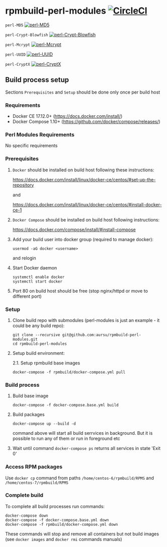 

# rpmbuild-perl-modules [![CircleCI](https://circleci.com/gh/aursu/rpmbuild-perl-modules.svg?style=svg)](https://circleci.com/gh/aursu/rpmbuild-perl-modules)

`perl-MD5` [ ![perl-MD5](https://api.bintray.com/packages/aursu/custom/perl-MD5/images/download.svg) ](https://bintray.com/aursu/custom/perl-MD5/_latestVersion)

`perl-Crypt-Blowfish` [ ![perl-Crypt-Blowfish](https://api.bintray.com/packages/aursu/custom/perl-Crypt-Blowfish/images/download.svg) ](https://bintray.com/aursu/custom/perl-Crypt-Blowfish/_latestVersion)

`perl-Mcrypt` [ ![perl-Mcrypt](https://api.bintray.com/packages/aursu/custom/perl-Mcrypt/images/download.svg) ](https://bintray.com/aursu/custom/perl-Mcrypt/_latestVersion)

`perl-UUID` [ ![perl-UUID](https://api.bintray.com/packages/aursu/custom/perl-UUID/images/download.svg) ](https://bintray.com/aursu/custom/perl-UUID/_latestVersion)

`perl-CryptX` [ ![perl-CryptX](https://api.bintray.com/packages/aursu/custom/perl-CryptX/images/download.svg) ](https://bintray.com/aursu/custom/perl-CryptX/_latestVersion)

## Build process setup

Sections `Prerequisites` and `Setup` should be done only once per build host

### Requirements

* Docker CE 17.12.0+ (https://docs.docker.com/install/)
* Docker Compose 1.10+ (https://github.com/docker/compose/releases/)

### Perl Modules Requirements

No specific requirements

### Prerequisites

1. `Docker` should be installed on build host following these instructions:

    https://docs.docker.com/install/linux/docker-ce/centos/#set-up-the-repository

    and

    https://docs.docker.com/install/linux/docker-ce/centos/#install-docker-ce-1

2. `Docker Compose` should be installed on build host following instructions:

    https://docs.docker.com/compose/install/#install-compose

3. Add your build user into docker group (required to manage docker):

    ```
    usermod -aG docker <username>
    ```

    and relogin

4. Start Docker daemon

    ```
    systemctl enable docker
    systemctl start docker
    ```

5. Port 80 on build host should be free (stop nginx/httpd or move to different
port)

### Setup

1. Clone build repo with submodules (perl-modules is just an example - it could be
any build repo):

    ```
    git clone --recursive git@github.com:aursu/rpmbuild-perl-modules.git
    cd rpmbuild-perl-modules
    ```

2. Setup build environment:

    2.1. Setup rpmbuild base images

    ```
    docker-compose -f rpmbuild/docker-compose.yml pull
    ```

### Build process


1. Build base image

    ```
    docker-compose -f docker-compose.base.yml build
    ```

2. Build packages

    ```
    docker-compose up --build -d
    ```

    command above will start all build serrvices in background. But it is possible
to run any of them or run in foreground etc

3. Wait until command `docker-compose ps` returns all services in state 'Exit 0'

### Access RPM packages

Use `docker cp` command from paths
`/home/centos-6/rpmbuild/RPMS` and `/home/centos-7/rpmbuild/RPMS`

### Complete build

To complete all build processes run commands:

```
docker-compose down
docker-compose -f docker-compose.base.yml down
docker-compose -f rpmbuild/docker-compose.yml down
```

These commands will stop and remove all containers but not build images (see
`docker images` and `docker rmi` commands manuals)

